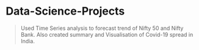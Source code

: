 # Data-Science-Projects


>Used Time Series analysis to forecast trend of Nifty 50 and Nifty Bank.
>Also created summary and Visualisation of Covid-19 spread in India.
